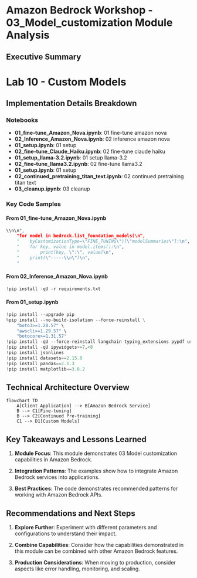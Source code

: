 # Amazon Bedrock Workshop - 03_Model_customization Module Analysis

## Executive Summary

# Lab 10 - Custom Models 

## Implementation Details Breakdown

### Notebooks

- **01_fine-tune_Amazon_Nova.ipynb**: 01 fine-tune amazon nova
- **02_Inference_Amazon_Nova.ipynb**: 02 inference amazon nova
- **01_setup.ipynb**: 01 setup
- **02_fine-tune_Claude_Haiku.ipynb**: 02 fine-tune claude haiku
- **01_setup_llama-3.2.ipynb**: 01 setup llama-3.2
- **02_fine-tune_llama3.2.ipynb**: 02 fine-tune llama3.2
- **01_setup.ipynb**: 01 setup
- **02_continued_pretraining_titan_text.ipynb**: 02 continued pretraining titan text
- **03_cleanup.ipynb**: 03 cleanup

### Key Code Samples

#### From 01_fine-tune_Amazon_Nova.ipynb

```python
\\n\n",
    "for model in bedrock.list_foundation_models(\n",
    "    byCustomizationType=\"FINE_TUNING\")[\"modelSummaries\"]:\n",
    "    for key, value in model.items():\n",
    "        print(key, \":\", value)\n",
    "    print(\"-----\\n\")\n",
    "
```

#### From 02_Inference_Amazon_Nova.ipynb

```python
!pip install -qU -r requirements.txt
```

#### From 01_setup.ipynb

```python
!pip install --upgrade pip
%pip install --no-build-isolation --force-reinstall \
    "boto3>=1.28.57" \
    "awscli>=1.29.57" \
    "botocore>=1.31.57"
!pip install -qU --force-reinstall langchain typing_extensions pypdf urllib3==2.1.0
!pip install -qU ipywidgets>=7,<8
!pip install jsonlines
!pip install datasets==2.15.0
!pip install pandas==2.1.3
!pip install matplotlib==3.8.2
```

## Technical Architecture Overview

```mermaid
flowchart TD
    A[Client Application] --> B[Amazon Bedrock Service]
    B --> C1[Fine-tuning]
    B --> C2[Continued Pre-training]
    C1 --> D1[Custom Models]
```

## Key Takeaways and Lessons Learned

1. **Module Focus**: This module demonstrates 03 Model customization capabilities in Amazon Bedrock.

2. **Integration Patterns**: The examples show how to integrate Amazon Bedrock services into applications.

3. **Best Practices**: The code demonstrates recommended patterns for working with Amazon Bedrock APIs.

## Recommendations and Next Steps

1. **Explore Further**: Experiment with different parameters and configurations to understand their impact.

2. **Combine Capabilities**: Consider how the capabilities demonstrated in this module can be combined with other Amazon Bedrock features.

3. **Production Considerations**: When moving to production, consider aspects like error handling, monitoring, and scaling.

